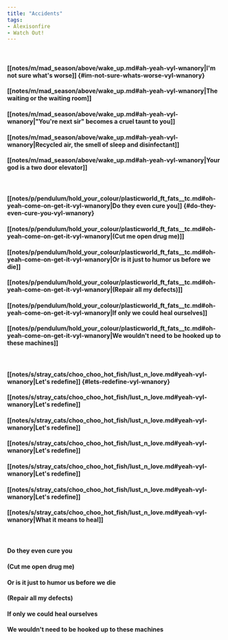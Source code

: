 ```yaml
---
title: "Accidents"
tags:
- Alexisonfire
- Watch Out!
---
```

&nbsp;
#### [[notes/m/mad_season/above/wake_up.md#ah-yeah-vyl-wnanory|I'm not sure what's worse]] {#im-not-sure-whats-worse-vyl-wnanory}
#### [[notes/m/mad_season/above/wake_up.md#ah-yeah-vyl-wnanory|The waiting or the waiting room]]
#### [[notes/m/mad_season/above/wake_up.md#ah-yeah-vyl-wnanory|"You're next sir" becomes a cruel taunt to you]]
#### [[notes/m/mad_season/above/wake_up.md#ah-yeah-vyl-wnanory|Recycled air, the smell of sleep and disinfectant]]
#### [[notes/m/mad_season/above/wake_up.md#ah-yeah-vyl-wnanory|Your god is a two door elevator]]
&nbsp;
#### [[notes/p/pendulum/hold_your_colour/plasticworld_ft_fats__tc.md#oh-yeah-come-on-get-it-vyl-wnanory|Do they even cure you]] {#do-they-even-cure-you-vyl-wnanory}
#### [[notes/p/pendulum/hold_your_colour/plasticworld_ft_fats__tc.md#oh-yeah-come-on-get-it-vyl-wnanory|(Cut me open drug me)]]
#### [[notes/p/pendulum/hold_your_colour/plasticworld_ft_fats__tc.md#oh-yeah-come-on-get-it-vyl-wnanory|Or is it just to humor us before we die]]
#### [[notes/p/pendulum/hold_your_colour/plasticworld_ft_fats__tc.md#oh-yeah-come-on-get-it-vyl-wnanory|(Repair all my defects)]]
#### [[notes/p/pendulum/hold_your_colour/plasticworld_ft_fats__tc.md#oh-yeah-come-on-get-it-vyl-wnanory|If only we could heal ourselves]]
#### [[notes/p/pendulum/hold_your_colour/plasticworld_ft_fats__tc.md#oh-yeah-come-on-get-it-vyl-wnanory|We wouldn't need to be hooked up to these machines]]
&nbsp;
#### [[notes/s/stray_cats/choo_choo_hot_fish/lust_n_love.md#yeah-vyl-wnanory|Let's redefine]] {#lets-redefine-vyl-wnanory}
#### [[notes/s/stray_cats/choo_choo_hot_fish/lust_n_love.md#yeah-vyl-wnanory|Let's redefine]]
#### [[notes/s/stray_cats/choo_choo_hot_fish/lust_n_love.md#yeah-vyl-wnanory|Let's redefine]]
#### [[notes/s/stray_cats/choo_choo_hot_fish/lust_n_love.md#yeah-vyl-wnanory|Let's redefine]]
#### [[notes/s/stray_cats/choo_choo_hot_fish/lust_n_love.md#yeah-vyl-wnanory|Let's redefine]]
#### [[notes/s/stray_cats/choo_choo_hot_fish/lust_n_love.md#yeah-vyl-wnanory|Let's redefine]]
#### [[notes/s/stray_cats/choo_choo_hot_fish/lust_n_love.md#yeah-vyl-wnanory|What it means to heal]]
&nbsp;
#### Do they even cure you
#### (Cut me open drug me)
#### Or is it just to humor us before we die
#### (Repair all my defects)
#### If only we could heal ourselves
#### We wouldn't need to be hooked up to these machines
